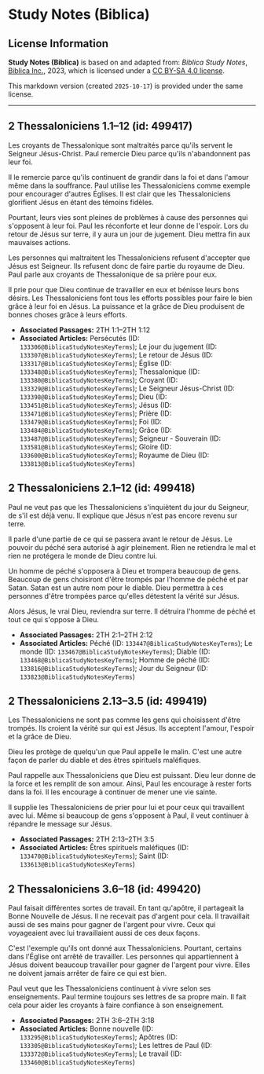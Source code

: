 # Study Notes (Biblica)

## License Information

**Study Notes (Biblica)** is based on and adapted from: _Biblica Study Notes_, [Biblica Inc.](https://www.biblica.com/), 2023, which is licensed under a [CC BY-SA 4.0 license](https://creativecommons.org/licenses/by-sa/4.0/legalcode.en).

This markdown version (created `2025-10-17`) is provided under the same license.



--------------------------------

## 2 Thessaloniciens 1.1–12 (id: 499417)

Les croyants de Thessalonique sont maltraités parce qu'ils servent le Seigneur Jésus\-Christ. Paul remercie Dieu parce qu'ils n'abandonnent pas leur foi.

Il le remercie parce qu'ils continuent de grandir dans la foi et dans l'amour même dans la souffrance. Paul utilise les Thessaloniciens comme exemple pour encourager d'autres Églises. Il est clair que les Thessaloniciens glorifient Jésus en étant des témoins fidèles.

Pourtant, leurs vies sont pleines de problèmes à cause des personnes qui s'opposent à leur foi. Paul les réconforte et leur donne de l'espoir. Lors du retour de Jésus sur terre, il y aura un jour de jugement. Dieu mettra fin aux mauvaises actions.

Les personnes qui maltraitent les Thessaloniciens refusent d'accepter que Jésus est Seigneur. Ils refusent donc de faire partie du royaume de Dieu. Paul parle aux croyants de Thessalonique de sa prière pour eux.

Il prie pour que Dieu continue de travailler en eux et bénisse leurs bons désirs. Les Thessaloniciens font tous les efforts possibles pour faire le bien grâce à leur foi en Jésus. La puissance et la grâce de Dieu produisent de bonnes choses grâce à leurs efforts.

* **Associated Passages:** 2TH 1:1–2TH 1:12
* **Associated Articles:** Persécutés (ID: `133306@BiblicaStudyNotesKeyTerms`); Le jour du jugement (ID: `133307@BiblicaStudyNotesKeyTerms`); Le retour de Jésus (ID: `133317@BiblicaStudyNotesKeyTerms`); Église (ID: `133348@BiblicaStudyNotesKeyTerms`); Thessalonique (ID: `133380@BiblicaStudyNotesKeyTerms`); Croyant (ID: `133329@BiblicaStudyNotesKeyTerms`); Le Seigneur Jésus-Christ (ID: `133398@BiblicaStudyNotesKeyTerms`); Dieu (ID: `133451@BiblicaStudyNotesKeyTerms`); Jésus (ID: `133471@BiblicaStudyNotesKeyTerms`); Prière (ID: `133479@BiblicaStudyNotesKeyTerms`); Foi (ID: `133484@BiblicaStudyNotesKeyTerms`); Grâce (ID: `133487@BiblicaStudyNotesKeyTerms`); Seigneur - Souverain (ID: `133581@BiblicaStudyNotesKeyTerms`); Gloire (ID: `133600@BiblicaStudyNotesKeyTerms`); Royaume de Dieu (ID: `133813@BiblicaStudyNotesKeyTerms`)

## 2 Thessaloniciens 2.1–12 (id: 499418)

Paul ne veut pas que les Thessaloniciens s'inquiètent du jour du Seigneur, de s'il est déjà venu. Il explique que Jésus n'est pas encore revenu sur terre.

Il parle d'une partie de ce qui se passera avant le retour de Jésus. Le pouvoir du péché sera autorisé à agir pleinement. Rien ne retiendra le mal et rien ne protégera le monde de Dieu contre lui.

Un homme de péché s'opposera à Dieu et trompera beaucoup de gens. Beaucoup de gens choisiront d'être trompés par l'homme de péché et par Satan. Satan est un autre nom pour le diable. Dieu permettra à ces personnes d'être trompées parce qu'elles détestent la vérité sur Jésus.

Alors Jésus, le vrai Dieu, reviendra sur terre. Il détruira l'homme de péché et tout ce qui s'oppose à Dieu.

* **Associated Passages:** 2TH 2:1–2TH 2:12
* **Associated Articles:** Péché (ID: `133447@BiblicaStudyNotesKeyTerms`); Le monde (ID: `133467@BiblicaStudyNotesKeyTerms`); Diable (ID: `133468@BiblicaStudyNotesKeyTerms`); Homme de péché (ID: `133816@BiblicaStudyNotesKeyTerms`); Jour du Seigneur (ID: `133823@BiblicaStudyNotesKeyTerms`)

## 2 Thessaloniciens 2.13–3.5 (id: 499419)

Les Thessaloniciens ne sont pas comme les gens qui choisissent d'être trompés. Ils croient la vérité sur qui est Jésus. Ils acceptent l'amour, l'espoir et la grâce de Dieu.

Dieu les protège de quelqu'un que Paul appelle le malin. C'est une autre façon de parler du diable et des êtres spirituels maléfiques.

Paul rappelle aux Thessaloniciens que Dieu est puissant. Dieu leur donne de la force et les remplit de son amour. Ainsi, Paul les encourage à rester forts dans la foi. Il les encourage à continuer de mener une vie sainte.

Il supplie les Thessaloniciens de prier pour lui et pour ceux qui travaillent avec lui. Même si beaucoup de gens s'opposent à Paul, il veut continuer à répandre le message sur Jésus.

* **Associated Passages:** 2TH 2:13–2TH 3:5
* **Associated Articles:** Êtres spirituels maléfiques (ID: `133470@BiblicaStudyNotesKeyTerms`); Saint (ID: `133613@BiblicaStudyNotesKeyTerms`)

## 2 Thessaloniciens 3.6–18 (id: 499420)

Paul faisait différentes sortes de travail. En tant qu'apôtre, il partageait la Bonne Nouvelle de Jésus. Il ne recevait pas d'argent pour cela. Il travaillait aussi de ses mains pour gagner de l'argent pour vivre. Ceux qui voyageaient avec lui travaillaient aussi de ces deux façons. 

C'est l'exemple qu'ils ont donné aux Thessaloniciens. Pourtant, certains dans l'Église ont arrêté de travailler. Les personnes qui appartiennent à Jésus doivent beaucoup travailler pour gagner de l'argent pour vivre. Elles ne doivent jamais arrêter de faire ce qui est bien.

Paul veut que les Thessaloniciens continuent à vivre selon ses enseignements. Paul termine toujours ses lettres de sa propre main. Il fait cela pour aider les croyants à faire confiance à son enseignement.

* **Associated Passages:** 2TH 3:6–2TH 3:18
* **Associated Articles:** Bonne nouvelle (ID: `133295@BiblicaStudyNotesKeyTerms`); Apôtres (ID: `133305@BiblicaStudyNotesKeyTerms`); Les lettres de Paul (ID: `133372@BiblicaStudyNotesKeyTerms`); Le travail (ID: `133460@BiblicaStudyNotesKeyTerms`)

